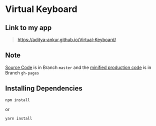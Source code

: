 # Virtual Keyboard

## Link to my app

> https://aditya-ankur.github.io/Virtual-Keyboard/

## Note

[Source Code](https://github.com/Aditya-Ankur/Virtual-Keyboard/tree/master) is in Branch `master` and the [minified production code](https://github.com/Aditya-Ankur/Virtual-Keyboard/tree/gh-pages) is in Branch `gh-pages`

## Installing Dependencies

```shell
npm install
```

or

```shell
yarn install
```
